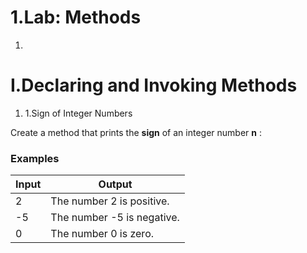 ﻿# 1.Lab: Methods

1.
# I.Declaring and Invoking Methods

1. 1.Sign of Integer Numbers

Create a method that prints the **sign** of an integer number **n** :

### Examples

| **Input** | **Output** |
| --- | --- |
| 2 | The number 2 is positive. |
| -5 | The number -5 is negative. |
| 0 | The number 0 is zero. |

